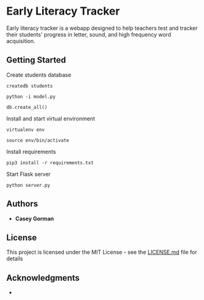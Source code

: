# Early Literacy Tracker

Early literacy tracker is a webapp designed to help teachers test and tracker their students' progress in letter, sound, and high frequency word acquisition.

## Getting Started

Create students database

```
createdb students
```
```
python -i model.py 
```
```
db.create_all()

```
Install and start virtual environment

```
virtualenv env
```
```
source env/bin/activate

```
Install requirements
```
pip3 install -r requirements.txt
```
Start Flask server
```
python server.py
```


## Authors

* **Casey Gorman**

## License

This project is licensed under the MIT License - see the [LICENSE.md](LICENSE.md) file for details

## Acknowledgments

* 
